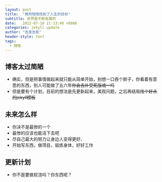 ```yaml
---
layout: post
title:  "竟然隐隐找到了人生的目标"
subtitle: 世界是不断发展的
date:   2022-07-10 21:13:46 +0800
categories: jekyll update
author: "吉良吉影"
header-style: text
tags:
  - 随笔
---
```


## 博客太过简陋

- 确实，但是把事情做起来就只能从简单开始，别想一口吞个胖子，你看着有意思的东西，别人可能做了五六年~~你会去补受死版魂一吗~~
- 但是要有个计划，目前的想法是先更新起来，美观问题，之后再结局~~找个好点的jekyll模板~~

## 未来怎么样

- 你决不是最惨的一个
- 最惨的应该也能活下去吧
- 尽自己最大的努力让身边人变得更好、
- 开始写东西，做项目，锻炼身体，好好工作

## 更新计划

- 你不是要做软渲吗？你东西呢？